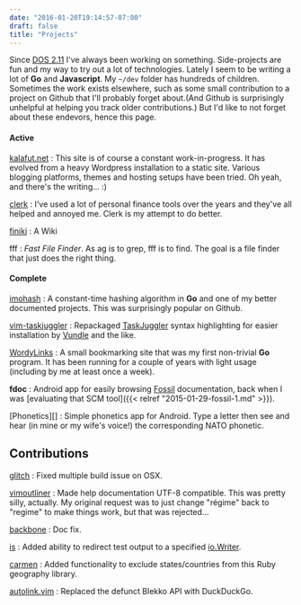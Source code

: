 ```yaml
---
date: "2016-01-20T19:14:57-07:00"
draft: false
title: "Projects"
---
```


Since [DOS 2.11][] I've always been working on something. Side-projects are fun and my way to try out a lot of technologies. Lately I seem to be writing a lot of **Go** and **Javascript**. My `~/dev` folder has hundreds of children. Sometimes the work exists elsewhere, such as some small contribution to a project on Github that I'll probably forget about.(And Github is surprisingly unhelpful at helping you track older contributions.) But I'd like to not forget about these endevors, hence this page.

#### Active
[kalafut.net][]
: This site is of course a constant work-in-progress. It has evolved from a heavy Wordpress installation to a static site. Various blogging platforms, themes and hosting setups have been tried. Oh yeah, and there's the writing... :)

[clerk][]
: I've used a lot of personal finance tools over the years and they've all helped and annoyed me. Clerk is my attempt to do better.

[finiki][]
: A Wiki


fff
: *Fast File Finder*. As ag is to grep, fff is to find. The goal is a file finder that just does the right thing. 

#### Complete

[imohash][]
: A constant-time hashing algorithm in **Go** and one of my better documented projects. This was surprisingly popular on Github.

[vim-taskjuggler][]
: Repackaged [TaskJuggler](http://www.taskjuggler.org/) syntax highlighting for easier installation by [Vundle](https://github.com/VundleVim/Vundle.vim) and the like.

[WordyLinks][]
: A small bookmarking site that was my first non-trivial **Go** program. It has been running for a couple of years with light usage (including by me at least once a week).

**fdoc**
: Android app for easily browsing [Fossil](http://fossil-scm.org) documentation, back when I was [evaluating that SCM tool]({{< relref "2015-01-29-fossil-1.md" >}}).

[Phonetics][]
: Simple phonetics app for Android. Type a letter then see and hear (in mine or my wife's voice!) the corresponding NATO phonetic.

## Contributions

[glitch][]
: Fixed multiple build issue on OSX.

[vimoutliner][]
: Made help documentation UTF-8 compatible. This was pretty silly, actually. My original request was to just change "régime" back to "regime" to make things work, but that was rejected...

[backbone][]
: Doc fix.

[is][]
: Added ability to redirect test output to a specified [io.Writer](https://golang.org/pkg/io/#Writer).

[carmen][]
: Added functionality to exclude states/countries from this Ruby geography library.

[autolink.vim][]
: Replaced the defunct Blekko API with DuckDuckGo.



[DOS 2.11]: https://en.wikipedia.org/wiki/DOS
[kalafut.net]: https://kalafut.net
[finiki]: https://github.com/kalafut/finiki
[clerk]: https://github.com/kalafut/clerk
[imohash]: https://github.com/kalafut/imohash
[vim-taskjuggler]: https://github.com/kalafut/vim-taskjuggler
[WordyLinks]: http://wordylinks.kalafut.net
[glitch]: https://github.com/levicook/glitch/pull/3
[vimoutliner]: https://github.com/vimoutliner/vimoutliner/pulls?q=is%3Apr+author%3Akalafut
[backbone]: https://github.com/jashkenas/backbone/pull/2889
[is]: https://github.com/tylerb/is/issues/2
[carmen]: https://github.com/jim/carmen/commits?author=kalafut
[autolink.vim]: https://github.com/sampsyo/autolink.vim/pull/2
